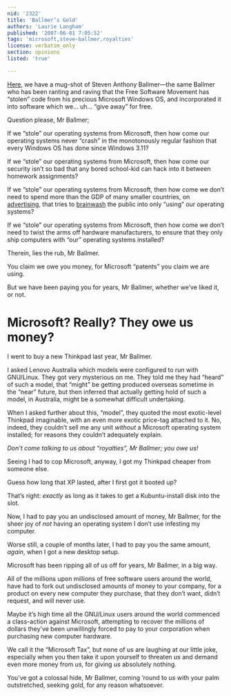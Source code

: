 ```yaml
---
nid: '2322'
title: 'Ballmer’s Gold'
authors: 'Laurie Langham'
published: '2007-06-01 7:05:52'
tags: 'microsoft,steve-ballmer,royalties'
license: verbatim_only
section: opinions
listed: 'true'

---
```

[Here](http://en.wikipedia.org/wiki/Steve_Ballmer), we have a mug-shot of Steven Anthony Ballmer—the same Ballmer who has been ranting and raving that the Free Software Movement has “stolen” code from his precious Microsoft Windows OS, and incorporated it into software which we... uh... “give away” for free.

Question please, Mr Ballmer;

If we “stole” our operating systems from Microsoft, then how come our operating systems never “crash” in the monotonously regular fashion that every Windows OS has done since Windows 3.11?

If we “stole” our operating systems from Microsoft, then how come our security isn’t so bad that any bored school-kid can hack into it between homework assignments?

If we “stole” our operating systems from Microsoft, then how come we don’t need to spend more than the GDP of many smaller countries, on [advertising](http://www.brisbanetimes.com.au/news/biztech/microsofts-us6bn-splurge/2007/05/18/1178995417706.html), that tries to [brainwash](http://macdailynews.com/index.php/weblog/comments/9050/) the public into only “using” our operating systems?

If we “stole” our operating systems from Microsoft, then how come we don’t need to twist the arms off hardware manufacturers, to ensure that they only ship computers with “our” operating systems installed?

Therein, lies the rub, Mr Ballmer.

You claim we owe you money, for Microsoft “patents” you claim we are using.

But we have been paying you for years, Mr Ballmer, whether we’ve liked it, or not.


# Microsoft? Really? They owe us money?

I went to buy a new Thinkpad last year, Mr Ballmer.

I asked Lenovo Australia which models were configured to run with GNU/Linux. They got very mysterious on me. They told me they had “heard” of such a model, that “might” be getting produced overseas sometime in the “near” future, but then inferred that actually getting hold of such a model, in Australia, might be a somewhat difficult undertaking.

When I asked further about this, “model”, they quoted the most exotic-level Thinkpad imaginable, with an even more exotic price-tag attached to it. No, indeed, they couldn’t sell me any unit _without_ a Microsoft operating system installed; for reasons they couldn’t adequately explain.

_Don’t come talking to us about “royalties”, Mr Ballmer; you owe us!_

Seeing I had to cop Microsoft, anyway, I got my Thinkpad cheaper from someone else.

Guess how long that XP lasted, after I first got it booted up?

That’s right: _exactly_ as long as it takes to get a Kubuntu-install disk into the slot.

Now, I had to pay you an undisclosed amount of money, Mr Ballmer, for the sheer joy of _not_ having an operating system I don’t use infesting my computer.

Worse still, a couple of months later, I had to pay you the same amount, _again_, when I got a new desktop setup.

Microsoft has been ripping all of us off for years, Mr Ballmer, in a big way.

All of the millions upon millions of free software users around the world, have had to fork out undisclosed amounts of money to your company, for a product on every new computer they purchase, that they don’t want, didn’t request, and will never use.

Maybe it’s high time all the GNU/Linux users around the world commenced a class-action against Microsoft, attempting to recover the millions of dollars they’ve been unwillingly forced to pay to your corporation when purchasing new computer hardware.

We call it the “Microsoft Tax”, but none of us are laughing at our little joke, especially when you then take it upon yourself to threaten _us_ and demand even more money from _us_, for giving _us_ absolutely nothing.

You’ve got a colossal hide, Mr Ballmer, coming ’round to _us_ with your palm outstretched, seeking gold, for any reason whatsoever.

